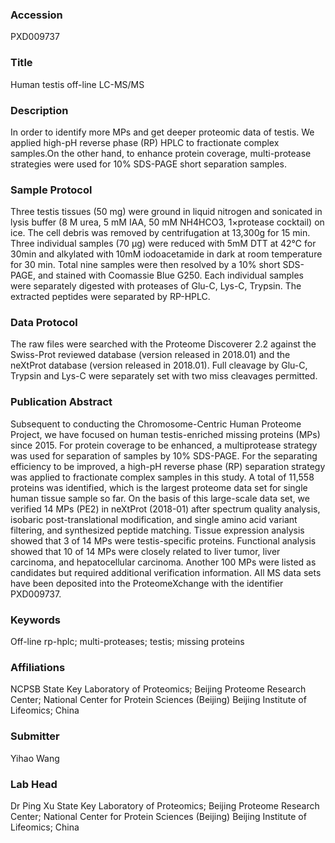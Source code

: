 ### Accession
PXD009737

### Title
Human testis off-line LC-MS/MS

### Description
In order to identify more MPs and get deeper proteomic data of testis. We applied high-pH reverse phase (RP) HPLC to fractionate complex samples.On the other hand, to enhance protein coverage, multi-protease strategies were used for 10% SDS-PAGE short separation samples.

### Sample Protocol
Three testis tissues (50 mg) were ground in liquid nitrogen and sonicated in lysis buffer (8 M urea, 5 mM IAA, 50 mM NH4HCO3, 1×protease cocktail) on ice. The cell debris was removed by centrifugation at 13,300g for 15 min. Three individual samples (70 μg) were reduced with 5mM DTT at 42℃ for 30min and alkylated with 10mM iodoacetamide in dark at room temperature for 30 min. Total nine samples were then resolved by a 10% short SDS-PAGE, and stained with Coomassie Blue G250. Each individual samples were separately digested with proteases of Glu-C, Lys-C, Trypsin. The extracted peptides were separated by RP-HPLC.

### Data Protocol
The raw files were searched with the Proteome Discoverer 2.2 against the Swiss-Prot reviewed database (version released in 2018.01) and the neXtProt database (version released in 2018.01). Full cleavage by Glu-C, Trypsin and Lys-C were separately set with two miss cleavages permitted.

### Publication Abstract
Subsequent to conducting the Chromosome-Centric Human Proteome Project, we have focused on human testis-enriched missing proteins (MPs) since 2015. For protein coverage to be enhanced, a multiprotease strategy was used for separation of samples by 10% SDS-PAGE. For the separating efficiency to be improved, a high-pH reverse phase (RP) separation strategy was applied to fractionate complex samples in this study. A total of 11,558 proteins was identified, which is the largest proteome data set for single human tissue sample so far. On the basis of this large-scale data set, we verified 14 MPs (PE2) in neXtProt (2018-01) after spectrum quality analysis, isobaric post-translational modification, and single amino acid variant filtering, and synthesized peptide matching. Tissue expression analysis showed that 3 of 14 MPs were testis-specific proteins. Functional analysis showed that 10 of 14 MPs were closely related to liver tumor, liver carcinoma, and hepatocellular carcinoma. Another 100 MPs were listed as candidates but required additional verification information. All MS data sets have been deposited into the ProteomeXchange with the identifier PXD009737.

### Keywords
Off-line rp-hplc; multi-proteases; testis; missing proteins

### Affiliations
NCPSB
State Key Laboratory of Proteomics; Beijing Proteome Research Center; National Center for Protein Sciences (Beijing) Beijing Institute of Lifeomics; China

### Submitter
Yihao Wang

### Lab Head
Dr Ping Xu
State Key Laboratory of Proteomics; Beijing Proteome Research Center; National Center for Protein Sciences (Beijing) Beijing Institute of Lifeomics; China


